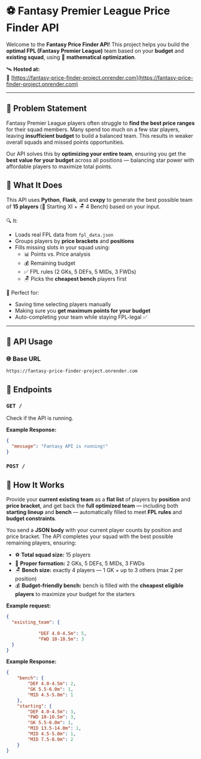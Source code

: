 # ⚽ Fantasy Premier League Price Finder API

Welcome to the **Fantasy Price Finder API**! This project helps you build the **optimal FPL (Fantasy Premier League)** team based on your **budget** and **existing squad**, using 🔬 **mathematical optimization**.

🛰️ **Hosted at:**  
🔗 [https://fantasy-price-finder-project.onrender.com](https://fantasy-price-finder-project.onrender.com)

---

## 🤔 Problem Statement

Fantasy Premier League players often struggle to **find the best price ranges** for their squad members. Many spend too much on a few star players, leaving **insufficient budget** to build a balanced team. This results in weaker overall squads and missed points opportunities.

Our API solves this by **optimizing your entire team**, ensuring you get the **best value for your budget** across all positions — balancing star power with affordable players to maximize total points.

## 🧠 What It Does

This API uses **Python**, **Flask**, and **cvxpy** to generate the best possible team of **15 players** (🧤 Starting XI + 🪑 4 Bench) based on your input.

🔍 It:
- Loads real FPL data from `fpl_data.json`
- Groups players by **price brackets** and **positions**
- Fills missing slots in your squad using:
  - 📊 Points vs. Price analysis
  - 💰 Remaining budget
  - ✅ FPL rules (2 GKs, 5 DEFs, 5 MIDs, 3 FWDs)
  - 🪑 Picks the **cheapest bench** players first

🎯 Perfect for:
- Saving time selecting players manually
- Making sure you **get maximum points for your budget**
- Auto-completing your team while staying FPL-legal ✅

---

## 🔌 API Usage

### 🌐 Base URL

```text
https://fantasy-price-finder-project.onrender.com
```
## 📌 Endpoints

### `GET /`
Check if the API is running.

**Example Response:**
```json
{
  "message": "Fantasy API is running!"
}
```

### `POST /`

## 🚀 How It Works

Provide your **current existing team** as a **flat list** of players by **position** and **price bracket**, and get back the **full optimized team** — including both **starting lineup** and **bench** — automatically filled to meet **FPL rules** and **budget constraints**.

You send a **JSON body** with your current player counts by position and price bracket. The API completes your squad with the best possible remaining players, ensuring:

- ⚽ **Total squad size:** 15 players  
- 📐 **Proper formation:** 2 GKs, 5 DEFs, 5 MIDs, 3 FWDs  
- 🪑 **Bench size:** exactly 4 players — 1 GK + up to 3 others (max 2 per position)  
- 💰 **Budget-friendly bench:** bench is filled with the **cheapest eligible players** to maximize your budget for the starters  




**Example request:** 
```json
{
  "existing_team": {
    
            "DEF 4.0-4.5m": 5,
            "FWD 10-10.5m": 3
  }
}

```

**Example Response:**
```json
{
    "bench": {
        "DEF 4.0-4.5m": 2,
        "GK 5.5-6.0m": 1,
        "MID 4.5-5.0m": 1
    },
    "starting": {
        "DEF 4.0-4.5m": 3,
        "FWD 10-10.5m": 3,
        "GK 5.5-6.0m": 1,
        "MID 13.5-14.0m": 1,
        "MID 4.5-5.0m": 1,
        "MID 7.5-8.0m": 2
    }
}
```
